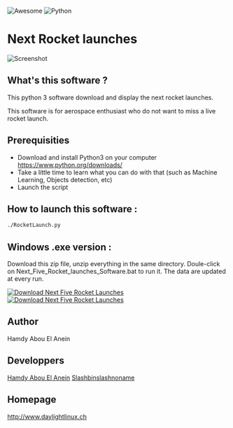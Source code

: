 ![Awesome](awesome.svg) ![Python](python.png)  

# Next Rocket launches

![Screenshot](screenshot.png)

## What's this software ?  

This python 3 software download and display the next rocket launches.

This software is for aerospace enthusiast who do not want to miss a live rocket launch.

## Prerequisities 

 - Download and install Python3 on your computer https://www.python.org/downloads/
 - Take a little time to learn what you can do with that (such as Machine Learning, Objects detection, etc)
 - Launch the script

## How to launch this software :  

```sh
./RocketLaunch.py
```  
## Windows .exe version :

Download this zip file, unzip everything in the same directory.
Doule-click on Next_Five_Rocket_launches_Software.bat to run it.
The data are updated at every run.

[![Download Next Five Rocket Launches](https://img.shields.io/sourceforge/dm/next-five-rocket-launches.svg)](https://sourceforge.net/projects/next-five-rocket-launches/files/latest/download)
[![Download Next Five Rocket Launches](https://a.fsdn.com/con/app/sf-download-button)](https://sourceforge.net/projects/next-five-rocket-launches/files/latest/download)

## Author

Hamdy Abou El Anein

## Developpers

[Hamdy Abou El Anein](#)
[Slashbinslashnoname](https://github.com/slashbinslashnoname)

## Homepage

http://www.daylightlinux.ch 
